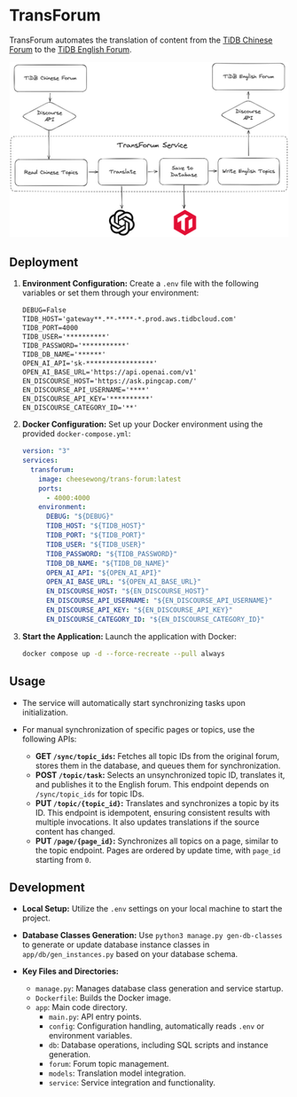 # TransForum

TransForum automates the translation of content from the [TiDB Chinese Forum](https://asktug.com/) to the [TiDB English Forum](https://ask.pingcap.com/).

![logic](./pic/logic.png)

## Deployment

1. **Environment Configuration:**
   Create a `.env` file with the following variables or set them through your environment:

    ```property
    DEBUG=False
    TIDB_HOST='gateway**.**-****-*.prod.aws.tidbcloud.com'
    TIDB_PORT=4000
    TIDB_USER='**********'
    TIDB_PASSWORD='***********'
    TIDB_DB_NAME='******'
    OPEN_AI_API='sk-*****************'
    OPEN_AI_BASE_URL='https://api.openai.com/v1'
    EN_DISCOURSE_HOST='https://ask.pingcap.com/'
    EN_DISCOURSE_API_USERNAME='****'
    EN_DISCOURSE_API_KEY='**********'
    EN_DISCOURSE_CATEGORY_ID='**'
    ```

2. **Docker Configuration:**
   Set up your Docker environment using the provided `docker-compose.yml`:

    ```yaml
    version: "3"
    services:
      transforum:
        image: cheesewong/trans-forum:latest
        ports:
          - 4000:4000
        environment:
          DEBUG: "${DEBUG}"
          TIDB_HOST: "${TIDB_HOST}"
          TIDB_PORT: "${TIDB_PORT}"
          TIDB_USER: "${TIDB_USER}"
          TIDB_PASSWORD: "${TIDB_PASSWORD}"
          TIDB_DB_NAME: "${TIDB_DB_NAME}"
          OPEN_AI_API: "${OPEN_AI_API}"
          OPEN_AI_BASE_URL: "${OPEN_AI_BASE_URL}"
          EN_DISCOURSE_HOST: "${EN_DISCOURSE_HOST}"
          EN_DISCOURSE_API_USERNAME: "${EN_DISCOURSE_API_USERNAME}"
          EN_DISCOURSE_API_KEY: "${EN_DISCOURSE_API_KEY}"
          EN_DISCOURSE_CATEGORY_ID: "${EN_DISCOURSE_CATEGORY_ID}"
    ```

3. **Start the Application:**
   Launch the application with Docker:

   ```bash
   docker compose up -d --force-recreate --pull always
   ```

## Usage

- The service will automatically start synchronizing tasks upon initialization.
- For manual synchronization of specific pages or topics, use the following APIs:

  - **GET `/sync/topic_ids`:** Fetches all topic IDs from the original forum, stores them in the database, and queues them for synchronization.
  - **POST `/topic/task`:** Selects an unsynchronized topic ID, translates it, and publishes it to the English forum. This endpoint depends on `/sync/topic_ids` for topic IDs.
  - **PUT `/topic/{topic_id}`:** Translates and synchronizes a topic by its ID. This endpoint is idempotent, ensuring consistent results with multiple invocations. It also updates translations if the source content has changed.
  - **PUT `/page/{page_id}`:** Synchronizes all topics on a page, similar to the topic endpoint. Pages are ordered by update time, with `page_id` starting from `0`.

## Development

- **Local Setup:**
  Utilize the `.env` settings on your local machine to start the project.

- **Database Classes Generation:**
  Use `python3 manage.py gen-db-classes` to generate or update database instance classes in `app/db/gen_instances.py` based on your database schema.

- **Key Files and Directories:**
  - `manage.py`: Manages database class generation and service startup.
  - `Dockerfile`: Builds the Docker image.
  - `app`: Main code directory.
    - `main.py`: API entry points.
    - `config`: Configuration handling, automatically reads `.env` or environment variables.
    - `db`: Database operations, including SQL scripts and instance generation.
    - `forum`: Forum topic management.
    - `models`: Translation model integration.
    - `service`: Service integration and functionality.

